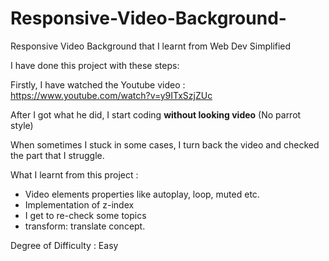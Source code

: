 # Responsive-Video-Background-
Responsive Video Background that I learnt from Web Dev Simplified

I have done this project with these steps:

Firstly, I have watched the Youtube video : https://www.youtube.com/watch?v=y9ITxSzjZUc

After I got what he did, I start coding <b>without looking video</b> (No parrot style)

When sometimes I stuck in some cases, I turn back the video and checked the part that I struggle.

What I learnt from this project : 
<ul>
<li>Video elements properties like autoplay, loop, muted etc.</li>
<li>Implementation of z-index</li>
<li>I get to re-check some topics</li>
<li>transform: translate concept.</li>
</ul>

Degree of Difficulty : Easy

